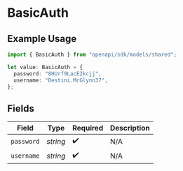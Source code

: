 # BasicAuth

## Example Usage

```typescript
import { BasicAuth } from "openapi/sdk/models/shared";

let value: BasicAuth = {
  password: "8HUrf9LacE2kcjj",
  username: "Destini.McGlynn37",
};
```

## Fields

| Field              | Type               | Required           | Description        |
| ------------------ | ------------------ | ------------------ | ------------------ |
| `password`         | *string*           | :heavy_check_mark: | N/A                |
| `username`         | *string*           | :heavy_check_mark: | N/A                |